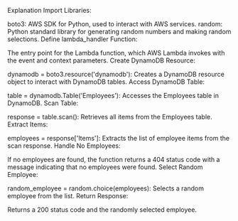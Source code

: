 Explanation
Import Libraries:

boto3: AWS SDK for Python, used to interact with AWS services.
random: Python standard library for generating random numbers and making random selections.
Define lambda_handler Function:

The entry point for the Lambda function, which AWS Lambda invokes with the event and context parameters.
Create DynamoDB Resource:

dynamodb = boto3.resource('dynamodb'): Creates a DynamoDB resource object to interact with DynamoDB tables.
Access DynamoDB Table:

table = dynamodb.Table('Employees'): Accesses the Employees table in DynamoDB.
Scan Table:

response = table.scan(): Retrieves all items from the Employees table.
Extract Items:

employees = response['Items']: Extracts the list of employee items from the scan response.
Handle No Employees:

If no employees are found, the function returns a 404 status code with a message indicating that no employees were found.
Select Random Employee:

random_employee = random.choice(employees): Selects a random employee from the list.
Return Response:

Returns a 200 status code and the randomly selected employee.
